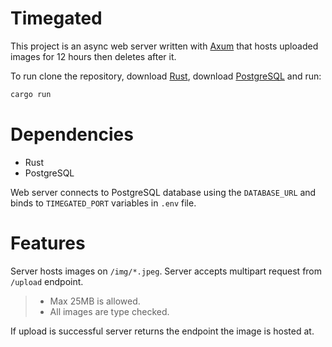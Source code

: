 # Timegated

This project is an async web server written with [Axum](https://github.com/tokio-rs/axum) that hosts uploaded images for 12 hours then deletes after it.

To run clone the repository, download [Rust](https://www.rust-lang.org/tools/install), download [PostgreSQL](https://www.postgresql.org/download/) and run:

```bash
cargo run
```

# Dependencies
- Rust
- PostgreSQL

Web server connects to PostgreSQL database using the `DATABASE_URL` and binds to `TIMEGATED_PORT` variables in `.env` file.

# Features

Server hosts images on `/img/*.jpeg`. Server accepts multipart request from `/upload` endpoint.

>- Max 25MB is allowed.
>- All images are type checked.

If upload is successful server returns the endpoint the image is hosted at.